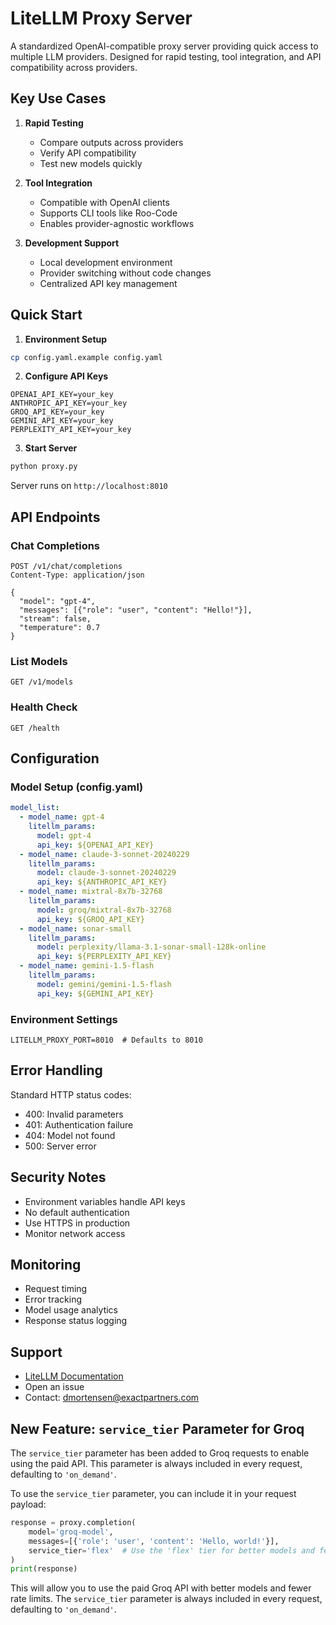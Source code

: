 # LiteLLM Proxy Server

A standardized OpenAI-compatible proxy server providing quick access to multiple LLM providers. Designed for rapid testing, tool integration, and API compatibility across providers.

## Key Use Cases

1. **Rapid Testing**
   - Compare outputs across providers
   - Verify API compatibility
   - Test new models quickly

2. **Tool Integration**
   - Compatible with OpenAI clients
   - Supports CLI tools like Roo-Code
   - Enables provider-agnostic workflows

3. **Development Support**
   - Local development environment
   - Provider switching without code changes
   - Centralized API key management

## Quick Start

1. **Environment Setup**
```bash
cp config.yaml.example config.yaml
```

2. **Configure API Keys**
```env
OPENAI_API_KEY=your_key
ANTHROPIC_API_KEY=your_key
GROQ_API_KEY=your_key
GEMINI_API_KEY=your_key
PERPLEXITY_API_KEY=your_key
```

3. **Start Server**
```bash
python proxy.py
```
Server runs on `http://localhost:8010`

## API Endpoints

### Chat Completions
```http
POST /v1/chat/completions
Content-Type: application/json

{
  "model": "gpt-4",
  "messages": [{"role": "user", "content": "Hello!"}],
  "stream": false,
  "temperature": 0.7
}
```

### List Models
```http
GET /v1/models
```

### Health Check
```http
GET /health
```

## Configuration

### Model Setup (config.yaml)
```yaml
model_list:
  - model_name: gpt-4
    litellm_params:
      model: gpt-4
      api_key: ${OPENAI_API_KEY}
  - model_name: claude-3-sonnet-20240229
    litellm_params:
      model: claude-3-sonnet-20240229
      api_key: ${ANTHROPIC_API_KEY}
  - model_name: mixtral-8x7b-32768
    litellm_params:
      model: groq/mixtral-8x7b-32768
      api_key: ${GROQ_API_KEY}
  - model_name: sonar-small
    litellm_params:
      model: perplexity/llama-3.1-sonar-small-128k-online
      api_key: ${PERPLEXITY_API_KEY}
  - model_name: gemini-1.5-flash
    litellm_params:
      model: gemini/gemini-1.5-flash
      api_key: ${GEMINI_API_KEY}
```

### Environment Settings
```env
LITELLM_PROXY_PORT=8010  # Defaults to 8010
```

## Error Handling

Standard HTTP status codes:
- 400: Invalid parameters
- 401: Authentication failure
- 404: Model not found
- 500: Server error

## Security Notes

- Environment variables handle API keys
- No default authentication
- Use HTTPS in production
- Monitor network access

## Monitoring

- Request timing
- Error tracking
- Model usage analytics
- Response status logging

## Support

- [LiteLLM Documentation](https://docs.litellm.ai/)
- Open an issue
- Contact: dmortensen@exactpartners.com

## New Feature: `service_tier` Parameter for Groq

The `service_tier` parameter has been added to Groq requests to enable using the paid API. This parameter is always included in every request, defaulting to `'on_demand'`.

To use the `service_tier` parameter, you can include it in your request payload:

```python
response = proxy.completion(
    model='groq-model',
    messages=[{'role': 'user', 'content': 'Hello, world!'}],
    service_tier='flex'  # Use the 'flex' tier for better models and fewer rate limits
)
print(response)
```

This will allow you to use the paid Groq API with better models and fewer rate limits. The `service_tier` parameter is always included in every request, defaulting to `'on_demand'`.